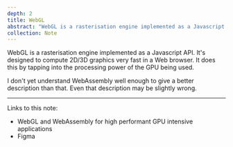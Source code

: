 ```yaml
---
depth: 2
title: WebGL
abstract: "WebGL is a rasterisation engine implemented as a Javascript API. It's designed to compute 2D/3D graphics very fast in a Web browser. It does this by tapping into the processing power of the GPU being used. I don't yet understand WebAssembly well enough to give a better description than that. Even that description may be slightly wrong."
collection: Note
---
```

WebGL is a rasterisation engine implemented as a Javascript API. It's designed to compute 2D/3D graphics very fast in a Web browser. It does this by tapping into the processing power of the GPU being used.

I don't yet understand WebAssembly well enough to give a better description than that. Even that description may be slightly wrong.

---
Links to this note:
- <inter-link href="webgl-and-webassembly-for-high-performant-gpu-intensive-applications">WebGL and WebAssembly for high performant GPU intensive applications</inter-link>
- <inter-link href="figma">Figma</inter-link>